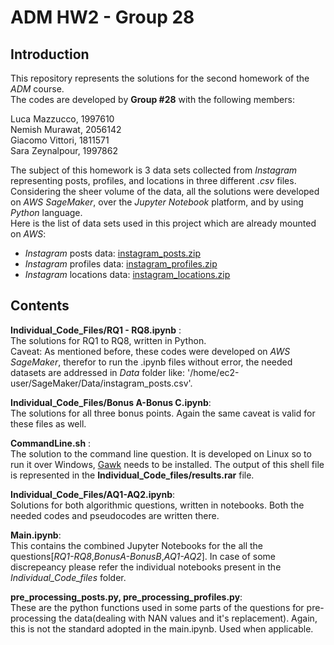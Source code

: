 # ADM HW2 - Group 28

## Introduction
This repository represents the solutions for the second homework of the *ADM* course. <br> 
The codes are developed by **Group #28** with the following members:<br>

Luca Mazzucco, 1997610<br>
Nemish Murawat, 2056142<br>
Giacomo Vittori, 1811571<br>
Sara Zeynalpour, 1997862<br>

The subject of this homework is 3 data sets collected from *Instagram* representing posts, profiles, and locations in three different *.csv* files. Considering the sheer volume of the data, all the solutions were developed on *AWS SageMaker*, over the *Jupyter Notebook* platform, and by using *Python* language.<br>
Here is the list of data sets used in this project which are already mounted on *AWS*:
- *Instagram* posts data: [instagram_posts.zip](https://adm2022.s3.amazonaws.com/instagram_posts.zip)
- *Instagram* profiles data: [instagram_profiles.zip](https://adm2022.s3.amazonaws.com/instagram_profiles.zip)
- *Instagram* locations data: [instagram_locations.zip](https://adm2022.s3.amazonaws.com/instagram_locations.zip)


## Contents
**Individual_Code_Files/RQ1 - RQ8.ipynb** :<br> The solutions for RQ1 to RQ8, written in Python. <br>
Caveat: As mentioned before, these codes were developed on *AWS SageMaker*, therefor to run the .ipynb files without error, the needed datasets are addressed in *Data* folder like: '/home/ec2-user/SageMaker/Data/instagram_posts.csv'. <br>

**Individual_Code_Files/Bonus A-Bonus C.ipynb**:<br> The solutions for all three bonus points. Again the same caveat is valid for these files as well. <br>

**CommandLine.sh** :<br> The solution to the command line question. It is developed on Linux so to run it over Windows, [Gawk](https://gnuwin32.sourceforge.net/packages/gawk.htm) needs to be installed. The output of this shell file is represented in the **Individual_Code_files/results.rar** file.

**Individual_Code_Files/AQ1-AQ2.ipynb**:<br> Solutions for both algorithmic questions, written in notebooks. Both the needed codes and pseudocodes are written there. <br>

**Main.ipynb**:<br> This contains the combined Jupyter Notebooks for the all the questions[*RQ1-RQ8*,*BonusA-BonusB*,*AQ1-AQ2*]. In case of some discrepeancy please refer the individual notebooks present in the *Individual_Code_files* folder.

**pre_processing_posts.py, pre_processing_profiles.py**:<br> These are the python functions used in some parts of the questions for pre-processing the data(dealing with NAN values and it's replacement). Again, this is not the standard adopted in the main.ipynb. Used when applicable.


